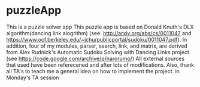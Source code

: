 # puzzleApp
This is a puzzle solver app
This puzzle app is based on Donald Knuth's DLX algorithm(dancing link alogrithm) (see: http://arxiv.org/abs/cs/0011047 and https://www.ocf.berkeley.edu/~jchu/publicportal/sudoku/0011047.pdf). 
In addition, four of my modules, parser, search, link, and matrix, are derived from Alex Rudnick's Automatic Sudoku Solving with Dancing Links project. (see https://code.google.com/archive/p/narorumo/)
All external sources that used have been referecened and after lots of modifications. Also, thank all TA's to teach me a general idea on how to implement the project. in Monday's TA session 
